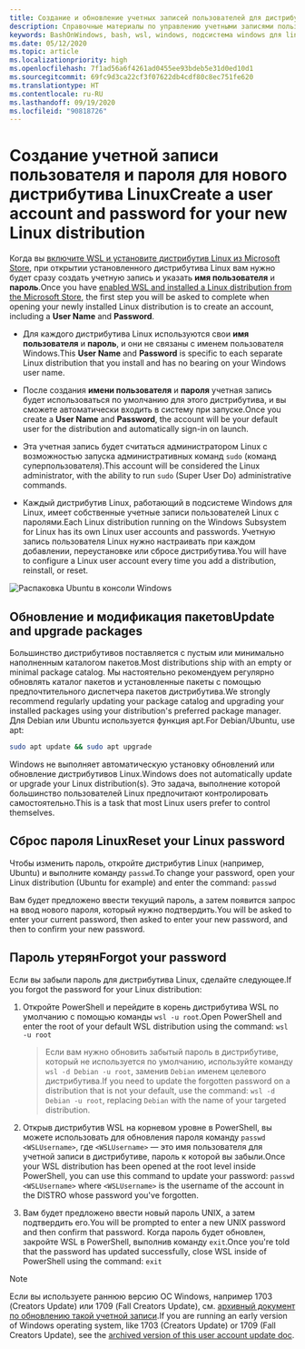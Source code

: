 ```yaml
---
title: Создание и обновление учетных записей пользователей для дистрибутивов Linux
description: Справочные материалы по управлению учетными записями пользователей и разрешениями для подсистемы Windows для Linux.
keywords: BashOnWindows, bash, wsl, windows, подсистема windows для linux, windowssubsystem, ubuntu, учетные записи пользователей
ms.date: 05/12/2020
ms.topic: article
ms.localizationpriority: high
ms.openlocfilehash: 7f1ad56a6f4261ad0455ee93bdeb5e31d0ed10d1
ms.sourcegitcommit: 69fc9d3ca22cf3f07622db4cdf80c8ec751fe620
ms.translationtype: HT
ms.contentlocale: ru-RU
ms.lasthandoff: 09/19/2020
ms.locfileid: "90818726"
---
```

# <a name="create-a-user-account-and-password-for-your-new-linux-distribution"></a><span data-ttu-id="6d90e-104">Создание учетной записи пользователя и пароля для нового дистрибутива Linux</span><span class="sxs-lookup"><span data-stu-id="6d90e-104">Create a user account and password for your new Linux distribution</span></span>

<span data-ttu-id="6d90e-105">Когда вы [включите WSL и установите дистрибутив Linux из Microsoft Store](./install-win10.md), при открытии установленного дистрибутива Linux вам нужно будет сразу создать учетную запись и указать **имя пользователя** и **пароль**.</span><span class="sxs-lookup"><span data-stu-id="6d90e-105">Once you have [enabled WSL and installed a Linux distribution from the Microsoft Store](./install-win10.md), the first step you will be asked to complete when opening your newly installed Linux distribution is to create an account, including a **User Name** and **Password**.</span></span>

- <span data-ttu-id="6d90e-106">Для каждого дистрибутива Linux используются свои **имя пользователя** и **пароль**, и они не связаны с именем пользователя Windows.</span><span class="sxs-lookup"><span data-stu-id="6d90e-106">This **User Name** and **Password** is specific to each separate Linux distribution that you install and has no bearing on your Windows user name.</span></span>

- <span data-ttu-id="6d90e-107">После создания **имени пользователя** и **пароля** учетная запись будет использоваться по умолчанию для этого дистрибутива, и вы сможете автоматически входить в систему при запуске.</span><span class="sxs-lookup"><span data-stu-id="6d90e-107">Once you create a **User Name** and **Password**, the account will be your default user for the distribution and automatically sign-in on launch.</span></span>

- <span data-ttu-id="6d90e-108">Эта учетная запись будет считаться администратором Linux с возможностью запуска административных команд `sudo` (команд суперпользователя).</span><span class="sxs-lookup"><span data-stu-id="6d90e-108">This account will be considered the Linux administrator, with the ability to run `sudo` (Super User Do) administrative commands.</span></span>

- <span data-ttu-id="6d90e-109">Каждый дистрибутив Linux, работающий в подсистеме Windows для Linux, имеет собственные учетные записи пользователей Linux с паролями.</span><span class="sxs-lookup"><span data-stu-id="6d90e-109">Each Linux distribution running on the Windows Subsystem for Linux has its own Linux user accounts and passwords.</span></span>  <span data-ttu-id="6d90e-110">Учетную запись пользователя Linux нужно настраивать при каждом добавлении, переустановке или сбросе дистрибутива.</span><span class="sxs-lookup"><span data-stu-id="6d90e-110">You will have to configure a Linux user account every time you add a distribution, reinstall, or reset.</span></span>

![Распаковка Ubuntu в консоли Windows](media/UbuntuInstall.png)

## <a name="update-and-upgrade-packages"></a><span data-ttu-id="6d90e-112">Обновление и модификация пакетов</span><span class="sxs-lookup"><span data-stu-id="6d90e-112">Update and upgrade packages</span></span>

<span data-ttu-id="6d90e-113">Большинство дистрибутивов поставляется с пустым или минимально наполненным каталогом пакетов.</span><span class="sxs-lookup"><span data-stu-id="6d90e-113">Most distributions ship with an empty or minimal package catalog.</span></span> <span data-ttu-id="6d90e-114">Мы настоятельно рекомендуем регулярно обновлять каталог пакетов и установленные пакеты с помощью предпочтительного диспетчера пакетов дистрибутива.</span><span class="sxs-lookup"><span data-stu-id="6d90e-114">We strongly recommend regularly updating your package catalog and upgrading your installed packages using your distribution's preferred package manager.</span></span> <span data-ttu-id="6d90e-115">Для Debian или Ubuntu используется функция apt.</span><span class="sxs-lookup"><span data-stu-id="6d90e-115">For Debian/Ubuntu, use apt:</span></span>

```bash
sudo apt update && sudo apt upgrade
```

<span data-ttu-id="6d90e-116">Windows не выполняет автоматическую установку обновлений или обновление дистрибутивов Linux.</span><span class="sxs-lookup"><span data-stu-id="6d90e-116">Windows does not automatically update or upgrade your Linux distribution(s).</span></span> <span data-ttu-id="6d90e-117">Это задача, выполнение которой большинство пользователей Linux предпочитают контролировать самостоятельно.</span><span class="sxs-lookup"><span data-stu-id="6d90e-117">This is a task that most Linux users prefer to control themselves.</span></span>

## <a name="reset-your-linux-password"></a><span data-ttu-id="6d90e-118">Сброс пароля Linux</span><span class="sxs-lookup"><span data-stu-id="6d90e-118">Reset your Linux password</span></span>

<span data-ttu-id="6d90e-119">Чтобы изменить пароль, откройте дистрибутив Linux (например, Ubuntu) и выполните команду `passwd`.</span><span class="sxs-lookup"><span data-stu-id="6d90e-119">To change your password, open your Linux distribution (Ubuntu for example) and enter the command: `passwd`</span></span>

<span data-ttu-id="6d90e-120">Вам будет предложено ввести текущий пароль, а затем появится запрос на ввод нового пароля, который нужно подтвердить.</span><span class="sxs-lookup"><span data-stu-id="6d90e-120">You will be asked to enter your current password, then asked to enter your new password, and then to confirm your new password.</span></span>

## <a name="forgot-your-password"></a><span data-ttu-id="6d90e-121">Пароль утерян</span><span class="sxs-lookup"><span data-stu-id="6d90e-121">Forgot your password</span></span>

<span data-ttu-id="6d90e-122">Если вы забыли пароль для дистрибутива Linux, сделайте следующее.</span><span class="sxs-lookup"><span data-stu-id="6d90e-122">If you forgot the password for your Linux distribution:</span></span>

1. <span data-ttu-id="6d90e-123">Откройте PowerShell и перейдите в корень дистрибутива WSL по умолчанию с помощью команды `wsl -u root`.</span><span class="sxs-lookup"><span data-stu-id="6d90e-123">Open PowerShell and enter the root of your default WSL distribution using the command: `wsl -u root`</span></span>

    > <span data-ttu-id="6d90e-124">Если вам нужно обновить забытый пароль в дистрибутиве, который не используется по умолчанию, используйте команду `wsl -d Debian -u root`, заменив `Debian` именем целевого дистрибутива.</span><span class="sxs-lookup"><span data-stu-id="6d90e-124">If you need to update the forgotten password on a distribution that is not your default, use the command: `wsl -d Debian -u root`, replacing `Debian` with the name of your targeted distribution.</span></span>

2. <span data-ttu-id="6d90e-125">Открыв дистрибутив WSL на корневом уровне в PowerShell, вы можете использовать для обновления пароля команду `passwd <WSLUsername>`, где `<WSLUsername>` — это имя пользователя для учетной записи в дистрибутиве, пароль к которой вы забыли.</span><span class="sxs-lookup"><span data-stu-id="6d90e-125">Once your WSL distribution has been opened at the root level inside PowerShell, you can use this command to update your password: `passwd <WSLUsername>` where `<WSLUsername>` is the username of the account in the DISTRO whose password you've forgotten.</span></span>

3. <span data-ttu-id="6d90e-126">Вам будет предложено ввести новый пароль UNIX, а затем подтвердить его.</span><span class="sxs-lookup"><span data-stu-id="6d90e-126">You will be prompted to enter a new UNIX password and then confirm that password.</span></span> <span data-ttu-id="6d90e-127">Когда пароль будет обновлен, закройте WSL в PowerShell, выполнив команду `exit`.</span><span class="sxs-lookup"><span data-stu-id="6d90e-127">Once you're told that the password has updated successfully, close WSL inside of PowerShell using the command: `exit`</span></span>

> [!NOTE]
> <span data-ttu-id="6d90e-128">Если вы используете раннюю версию ОС Windows, например 1703 (Creators Update) или 1709 (Fall Creators Update), см. [архивный документ по обновлению такой учетной записи](./user-support-archived.md).</span><span class="sxs-lookup"><span data-stu-id="6d90e-128">If you are running an early version of Windows operating system, like 1703 (Creators Update) or 1709 (Fall Creators Update), see the [archived version of this user account update doc](./user-support-archived.md).</span></span>
